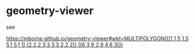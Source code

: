 # geometry-viewer


see 

<a href="https://mborne.github.io/geometry-viewer#wkt=MULTIPOLYGON(((1 1,5 1,5 5,1 5,1 1),(2 2,2 3,3 3,3 2,2 2)),((6 3,9 2,9 4,6 3)))">
https://mborne.github.io/geometry-viewer#wkt=MULTIPOLYGON(((1 1,5 1,5 5,1 5,1 1),(2 2,2 3,3 3,3 2,2 2)),((6 3,9 2,9 4,6 3)))
</a>



